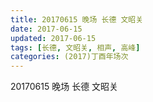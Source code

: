 ```yaml
---
title: 20170615 晚场 长德 文昭关
date: 2017-06-15
updated: 2017-06-15
tags: [长德, 文昭关, 相声, 高峰] 
categories: (2017)丁酉年场次 
---
```

20170615 晚场 长德 文昭关